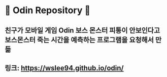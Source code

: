 # <b>📖 Odin Repository 📖<b>

## <b> 친구가 모바일 게임 Odin 보스 몬스터 피통이 안보인다고 보스몬스터 죽는 시간을 예측하는 프로그램을 요청해서 만듦 </b>

## <b> 링크: https://wslee94.github.io/odin/</b>
